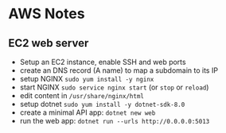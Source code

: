# AWS Notes

## EC2 web server
* Setup an EC2 instance, enable SSH and web ports
* create an DNS record (A name) to map a subdomain to its IP
* setup NGINX `sudo yum install -y nginx`
* start NGINX `sudo service nginx start` (or `stop` or `reload`)
* edit content in `/usr/share/nginx/html`
* setup dotnet `sudo yum install -y dotnet-sdk-8.0`
* create a minimal API app: `dotnet new web`
* run the web app: `dotnet run --urls http://0.0.0.0:5013`
